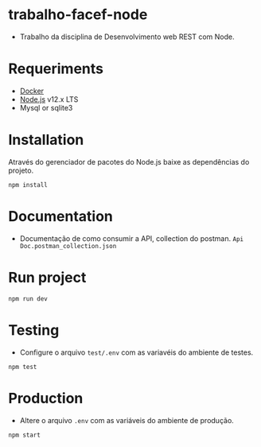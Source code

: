 # trabalho-facef-node
- Trabalho da disciplina de Desenvolvimento web REST com Node.

# Requeriments
- [Docker](https://www.docker.com/get-started)
- [Node.js](https://nodejs.org/en/) v12.x LTS
- Mysql or sqlite3

# Installation
Através do gerenciador de pacotes do Node.js baixe as dependências do projeto.
```
npm install
````

# Documentation
- Documentação de como consumir a API, collection do postman.
`Api Doc.postman_collection.json`

# Run project
```
npm run dev
```

# Testing
- Configure o arquivo `test/.env` com as variavéis do ambiente de testes.
```
npm test
```

# Production
- Altere o arquivo `.env` com as variáveis do ambiente de produção.
```
npm start
```
